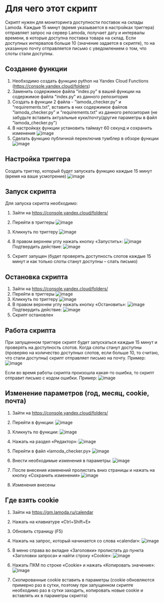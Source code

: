 # Для чего этот скрипт

Скрипт нужен для мониторинга доступности поставок на склады Lamoda. 
Каждые 15 минут (время указывается в настройках триггера) отправляет запрос на сервер Lamoda, получает дату и интервалы времени, в которые доступна поставка товара на склад. Если доступных интервалов больше 10 (значение задается в скрипте), то на указанную почту отправляется письмо с уведомлением о том, что слоты стали доступны.

## Создание функции
1. Необходимо создать функцию python на Yandex Cloud Functions (https://console.yandex.cloud/folders) 
2. Заменить содержимое файла "index.py" в вашей функции на содержимое файла "index.py" из данного репозитория
3. Создать в функции 2 файла - "lamoda_checker.py" и "requirements.txt", вставить в них содержимое файлов "lamoda_checker.py" и "requirements.txt" из данного репозитория (не забудьте вставить актуальные куки/почту/другие параметры в файл "lamoda_checker.py")
4. В настройках функции установить таймаут 60 секунд и сохранить изменения
![image](https://github.com/user-attachments/assets/7b72ff96-543e-4886-9ad9-751239dee50f) 
5. Сделать функцию публичной переключив тумблер в обзоре функции
![image](https://github.com/user-attachments/assets/251ebed7-2ee7-4a82-87cb-db9e51597b18)




## Настройка триггера

Создать триггер, который будет запускать функцию каждые 15 минут (время на ваше усмотрение)
![image](https://github.com/user-attachments/assets/84fcbbf3-58c6-4e24-9e97-7a6b8b90fa14)



## Запуск скрипта

Для запуска скрипта необходимо:
1.	Зайти на https://console.yandex.cloud/folders/
2.	Перейти в триггеры
![image](https://github.com/user-attachments/assets/c133a1b2-3391-412f-ad8c-d323d5c13b1f)

3.	Кликнуть по триггеру
![image](https://github.com/user-attachments/assets/022810c2-777f-4802-8244-7c61007b2f22)

4.	В правом верхнем углу нажать кнопку «Запустить»:
![image](https://github.com/user-attachments/assets/96b367a9-c0ab-48a2-950a-5b31ea64a328)
Подтвердить действие:
![image](https://github.com/user-attachments/assets/96f6b7ff-4808-4a87-afa2-d34546aa0464)
5.	Скрипт запущен (будет проверять доступность слотов каждые 15 минут и как только слоты станут доступны – слать письмо)


## Остановка скрипта

1.	Зайти на https://console.yandex.cloud/folders/
2.	Перейти в триггеры 
![image](https://github.com/user-attachments/assets/50766b2a-eec7-49a5-ac70-89dc429bd7d0)
3.	Кликнуть по триггеру 
![image](https://github.com/user-attachments/assets/e91a3f46-8bbf-436e-9dd1-c93edaf33e6d)
4.	В правом верхнем углу нажать кнопку «Остановить»: 
![image](https://github.com/user-attachments/assets/3994ec7e-c1ef-4a5b-a4c7-23c4eb178efa)
Подтвердить действие:
![image](https://github.com/user-attachments/assets/2dc12cd0-d367-4511-8ab9-41b05a48cd47)
5.	Скрипт остановлен


## Работа скрипта

При запущенном триггере скрипт будет запускаться каждые 15 минут и проверять на доступность слотов.
Когда слоты станут доступны (проверяю на количество доступных слотов, если больше 10, то считаю, что стали доступны) скрипт отправляет письмо на почту.
Пример: 
![image](https://github.com/user-attachments/assets/2bea61c1-f83d-4e84-a5cd-220536d52e23)

Если во время работы скрипта произошла какая-то ошибка, то скрипт отправит письмо с кодом ошибки.
Пример:
![image](https://github.com/user-attachments/assets/ec1e3dcd-bb6e-4410-b2ca-e32cb968454a)


## Изменение параметров (год, месяц, cookie, почта)

1.	Зайти на https://console.yandex.cloud/folders/
2.	Перейти в функции:
 ![image](https://github.com/user-attachments/assets/8bda57bd-3bd4-494e-8230-756831f1d33d)

3.	Кликнуть по функции:
 ![image](https://github.com/user-attachments/assets/d91f2d4a-fbe5-4e2e-b235-749585e7d858)

4.	Нажать на раздел «Редактор»:
 ![image](https://github.com/user-attachments/assets/898f4659-205b-4627-a3c5-9dd650f066c6)

5.	Перейти в файл «lamoda_checker.py»
 ![image](https://github.com/user-attachments/assets/e4f9e3e1-1886-42da-a8c1-9b56cefac9a6)

6.	Внести необходимые изменения в параметры:
 ![image](https://github.com/user-attachments/assets/04b833a9-dbff-4b5f-accb-eeec9b1a74b4)

7.	После внесения изменений пролистать вниз страницы и нажать на кнопку «Сохранить изменения»
 ![image](https://github.com/user-attachments/assets/9f7c5009-0b34-46d3-833e-4f6127785b1e)

8.	Изменения внесены


## Где взять cookie

1.	Зайти на https://gm.lamoda.ru/calendar 
2.	Нажать на клавиатуре «Ctrl+Shift+E»
3.	Обновить страницу (F5)
4.	Нажать на запрос, который начинается со слова «calendar»:
 ![image](https://github.com/user-attachments/assets/19957b68-deb0-4469-977f-45de42ffaf25)

5.	В меню справа во вкладке «Заголовки» пролистать до пункта «Заголовки запроса» и найти строку «Cookie»:
 ![image](https://github.com/user-attachments/assets/18322764-afee-4d26-bef1-c30f77216477)

6.	Нажать ПКМ по строке «Cookie» и нажать «Копировать значение»:
 ![image](https://github.com/user-attachments/assets/49fe78f3-46f5-4760-8675-f3f370017893)

7.	Скопированные cookie вставить в параметры (cookie обновляются примерно раз в сутки, поэтому при запущенном скрипте необходимо раз в сутки заходить, копировать новые cookie и вставлять их в параметры скрипта)
